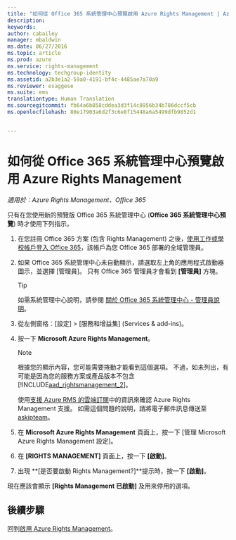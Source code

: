 ```yaml
---
title: "如何從 Office 365 系統管理中心預覽啟用 Azure Rights Management | Azure RMS"
description: 
keywords: 
author: cabailey
manager: mbaldwin
ms.date: 06/27/2016
ms.topic: article
ms.prod: azure
ms.service: rights-management
ms.technology: techgroup-identity
ms.assetid: a2b3e1a2-59a0-4191-bf4c-4485ae7a70a9
ms.reviewer: esaggese
ms.suite: ems
translationtype: Human Translation
ms.sourcegitcommit: fb64a6b858cddea3d3f14c8956b34b786dccf5cb
ms.openlocfilehash: 80e17903a6d2f3c6e8f15448a6a5499dfb9852d1


---
```


# 如何從 Office 365 系統管理中心預覽啟用 Azure Rights Management

*適用於︰Azure Rights Management、Office 365*


只有在您使用新的預覽版 Office 365 系統管理中心 (**Office 365 系統管理中心預覽**) 時才使用下列指示。

1. 在您註冊 Office 365 方案 (包含 Rights Management) 之後，[使用工作或學校帳戶登入 Office 365](https://portal.office.com/)，該帳戶為您 Office 365 部署的全域管理員。

2. 如果 Office 365 系統管理中心未自動顯示，請選取左上角的應用程式啟動器圖示，並選擇 [管理員]。 只有 Office 365 管理員才會看到 **[管理員]** 方塊。

    > [!TIP]
    > 如需系統管理中心說明，請參閱 [關於 Office 365 系統管理中心 - 管理員說明](https://support.office.com/article/About-the-Office-365-admin-center-Admin-Help-58537702-d421-4d02-8141-e128e3703547)。

3. 從左側窗格︰[設定] > [服務和增益集] (Services & add-ins)。

4. 按一下 **Microsoft Azure Rights Management**。

    > [!NOTE]
    >根據您的顯示內容，您可能需要捲動才能看到這個選項。 不過，如未列出，有可能是因為您的服務方案或產品版本不包含 [!INCLUDE[aad_rightsmanagement_2](../includes/aad_rightsmanagement_2_md.md)]。
    >
    >使用[支援 Azure RMS 的雲端訂閱](../get-started/requirements-subscriptions.md)中的資訊來確認 Azure Rights Management 支援。 如需這個問題的說明，請將電子郵件訊息傳送至 [askipteam](mailto:askipteam?subject=I%20cannot%20activate%20RMS)。

5. 在 **Microsoft Azure Rights Management** 頁面上，按一下 [管理 Microsoft Azure Rights Management 設定]。

6. 在 **[RIGHTS MANAGEMENT]** 頁面上，按一下 **[啟動]**。

7. 出現 **[是否要啟動 Rights Management?]**提示時，按一下 **[啟動]**。

現在應該會顯示 **[Rights Management 已啟動]** 及用來停用的選項。


## 後續步驟
回到[啟用 Azure Rights Management](activate-service.md)。




<!--HONumber=Jun16_HO4-->


